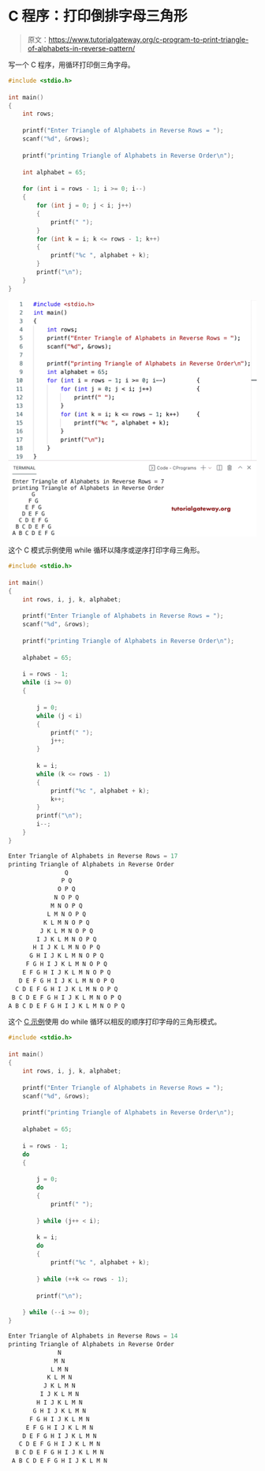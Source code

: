 # C 程序：打印倒排字母三角形

> 原文：<https://www.tutorialgateway.org/c-program-to-print-triangle-of-alphabets-in-reverse-pattern/>

写一个 C 程序，用循环打印倒三角字母。

```c
#include <stdio.h>

int main()
{
	int rows;

	printf("Enter Triangle of Alphabets in Reverse Rows = ");
	scanf("%d", &rows);

	printf("printing Triangle of Alphabets in Reverse Order\n");

	int alphabet = 65;

	for (int i = rows - 1; i >= 0; i--)
	{
		for (int j = 0; j < i; j++)
		{
			printf(" ");
		}
		for (int k = i; k <= rows - 1; k++)
		{
			printf("%c ", alphabet + k);
		}
		printf("\n");
	}
}
```

![C Program to Print Triangle of Alphabets in Reverse Pattern](img/ceba7f8c469bf69098465ffdde411128.png)

这个 C 模式示例使用 while 循环以降序或逆序打印字母三角形。

```c
#include <stdio.h>

int main()
{
	int rows, i, j, k, alphabet;

	printf("Enter Triangle of Alphabets in Reverse Rows = ");
	scanf("%d", &rows);

	printf("printing Triangle of Alphabets in Reverse Order\n");

	alphabet = 65;

	i = rows - 1;
	while (i >= 0)
	{

		j = 0;
		while (j < i)
		{
			printf(" ");
			j++;
		}

		k = i;
		while (k <= rows - 1)
		{
			printf("%c ", alphabet + k);
			k++;
		}
		printf("\n");
		i--;
	}
}
```

```c
Enter Triangle of Alphabets in Reverse Rows = 17
printing Triangle of Alphabets in Reverse Order
                Q 
               P Q 
              O P Q 
             N O P Q 
            M N O P Q 
           L M N O P Q 
          K L M N O P Q 
         J K L M N O P Q 
        I J K L M N O P Q 
       H I J K L M N O P Q 
      G H I J K L M N O P Q 
     F G H I J K L M N O P Q 
    E F G H I J K L M N O P Q 
   D E F G H I J K L M N O P Q 
  C D E F G H I J K L M N O P Q 
 B C D E F G H I J K L M N O P Q 
A B C D E F G H I J K L M N O P Q
```

这个 [C 示例](https://www.tutorialgateway.org/c-programming-examples/)使用 do while 循环以相反的顺序打印字母的三角形模式。

```c
#include <stdio.h>

int main()
{
	int rows, i, j, k, alphabet;

	printf("Enter Triangle of Alphabets in Reverse Rows = ");
	scanf("%d", &rows);

	printf("printing Triangle of Alphabets in Reverse Order\n");

	alphabet = 65;

	i = rows - 1;
	do
	{

		j = 0;
		do
		{
			printf(" ");

		} while (j++ < i);

		k = i;
		do
		{
			printf("%c ", alphabet + k);

		} while (++k <= rows - 1);

		printf("\n");

	} while (--i >= 0);
}
```

```c
Enter Triangle of Alphabets in Reverse Rows = 14
printing Triangle of Alphabets in Reverse Order
              N 
             M N 
            L M N 
           K L M N 
          J K L M N 
         I J K L M N 
        H I J K L M N 
       G H I J K L M N 
      F G H I J K L M N 
     E F G H I J K L M N 
    D E F G H I J K L M N 
   C D E F G H I J K L M N 
  B C D E F G H I J K L M N 
 A B C D E F G H I J K L M N 
```